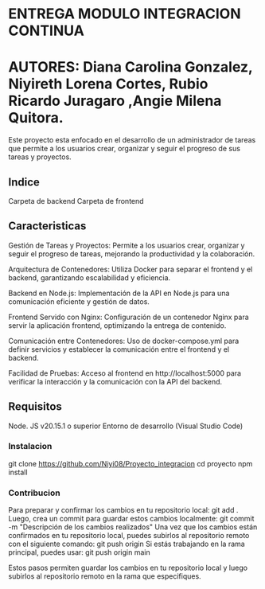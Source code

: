 # ENTREGA MODULO INTEGRACION CONTINUA 

# AUTORES: Diana Carolina Gonzalez, Niyireth Lorena Cortes, Rubio Ricardo Juragaro ,Angie Milena Quitora. 

Este proyecto esta enfocado en el desarrollo de un administrador de tareas que permite a los usuarios crear, organizar y seguir el progreso de sus tareas y proyectos. 

## Indice 
Carpeta de backend 
Carpeta de frontend


## Caracteristicas 

Gestión de Tareas y Proyectos: Permite a los usuarios crear, organizar y seguir el progreso de tareas, mejorando la productividad y la colaboración.

Arquitectura de Contenedores: Utiliza Docker para separar el frontend y el backend, garantizando escalabilidad y eficiencia.

Backend en Node.js: Implementación de la API en Node.js para una comunicación eficiente y gestión de datos.

Frontend Servido con Nginx: Configuración de un contenedor Nginx para servir la aplicación frontend, optimizando la entrega de contenido.

Comunicación entre Contenedores: Uso de docker-compose.yml para definir servicios y establecer la comunicación entre el frontend y el backend.

Facilidad de Pruebas: Acceso al frontend en http://localhost:5000 para verificar la interacción y la comunicación con la API del backend. 

## Requisitos

Node. JS v20.15.1 o superior
Entorno de desarrollo (Visual Studio Code)

### Instalacion 

git clone https://github.com/Niyi08/Proyecto_integracion
cd proyecto
npm install

### Contribucion

Para preparar y confirmar los cambios en tu repositorio local: git add .
Luego, crea un commit para guardar estos cambios localmente: git commit -m "Descripción de los cambios realizados"
Una vez que los cambios están confirmados en tu repositorio local, puedes subirlos al repositorio remoto con el siguiente comando: git push origin <nombre-de-la-rama>
Si estás trabajando en la rama principal, puedes usar: git push origin main

Estos pasos permiten guardar los cambios en tu repositorio local y luego subirlos al repositorio remoto en la rama que especifiques.










